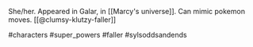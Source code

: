 She/her. Appeared in Galar, in [[Marcy's universe]]. Can mimic pokemon moves. [[@clumsy-klutzy-faller]]

#characters #super_powers #faller #sylsoddsandends 